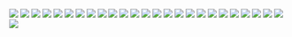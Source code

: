 

![](./img/슬라이드2.PNG)
![](./img/슬라이드3.PNG)
![](./img/슬라이드4.PNG)
![](./img/슬라이드5.PNG)
![](./img/슬라이드6.PNG)
![](./img/슬라이드7.PNG)
![](./img/슬라이드8.PNG)
![](./img/슬라이드9.PNG)
![](./img/슬라이드10.PNG)
![](./img/슬라이드11.PNG)
![](./img/슬라이드12.PNG)
![](./img/슬라이드13.PNG)
![](./img/슬라이드14.PNG)
![](./img/슬라이드15.PNG)
![](./img/슬라이드16.PNG)
![](./img/슬라이드17.PNG)
![](./img/슬라이드18.PNG)
![](./img/슬라이드19.PNG)
![](./img/슬라이드20.PNG)
![](./img/슬라이드21.PNG)
![](./img/슬라이드22.PNG)
![](./img/슬라이드23.PNG)
![](./img/슬라이드34.PNG)
![](./img/슬라이드35.PNG)
![](./img/슬라이드36.PNG)
![](./img/슬라이드37.PNG)
